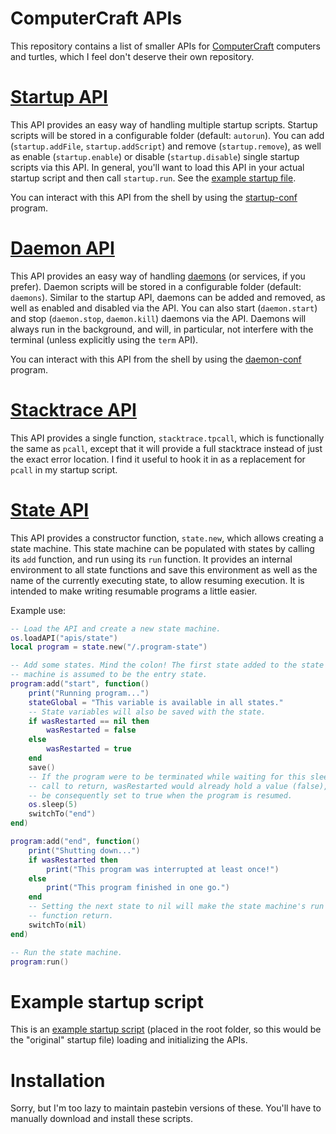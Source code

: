 ComputerCraft APIs
==================

This repository contains a list of smaller APIs for [ComputerCraft][] computers and turtles, which I feel don't deserve their own repository.

[Startup API](apis/startup)
=============

This API provides an easy way of handling multiple startup scripts. Startup scripts will be stored in a configurable folder (default: `autorun`). You can add (`startup.addFile`, `startup.addScript`) and remove (`startup.remove`), as well as enable (`startup.enable`) or disable (`startup.disable`) single startup scripts via this API. In general, you'll want to load this API in your actual startup script and then call `startup.run`. See the [example startup file](startup).

You can interact with this API from the shell by using the [startup-conf](programs/startup-conf) program.

[Daemon API](apis/daemon)
============

This API provides an easy way of handling [daemons][] (or services, if you prefer). Daemon scripts will be stored in a configurable folder (default: `daemons`). Similar to the startup API, daemons can be added and removed, as well as enabled and disabled via the API. You can also start (`daemon.start`) and stop (`daemon.stop`, `daemon.kill`) daemons via the API. Daemons will always run in the background, and will, in particular, not interfere with the terminal (unless explicitly using the `term` API).

You can interact with this API from the shell by using the [daemon-conf](programs/daemon-conf) program.

[Stacktrace API](apis/stacktrace)
============

This API provides a single function, `stacktrace.tpcall`, which is functionally the same as `pcall`, except that it will provide a full stacktrace instead of just the exact error location. I find it useful to hook it in as a replacement for `pcall` in my startup script.

[State API](apis/state)
===========

This API provides a constructor function, `state.new`, which allows creating a state machine. This state machine can be populated with states by calling its `add` function, and run using its `run` function. It provides an internal environment to all state functions and save this environment as well as the name of the currently executing state, to allow resuming execution. It is intended to make writing resumable programs a little easier.

Example use:
```lua
-- Load the API and create a new state machine.
os.loadAPI("apis/state")
local program = state.new("/.program-state")

-- Add some states. Mind the colon! The first state added to the state
-- machine is assumed to be the entry state.
program:add("start", function()
    print("Running program...")
    stateGlobal = "This variable is available in all states."
    -- State variables will also be saved with the state.
    if wasRestarted == nil then
        wasRestarted = false
    else
        wasRestarted = true
    end
    save()
    -- If the program were to be terminated while waiting for this sleep
    -- call to return, wasRestarted would already hold a value (false), and
    -- be consequently set to true when the program is resumed.
    os.sleep(5)
    switchTo("end")
end)

program:add("end", function()
    print("Shutting down...")
    if wasRestarted then
        print("This program was interrupted at least once!")
    else
        print("This program finished in one go.")
    end
    -- Setting the next state to nil will make the state machine's run
    -- function return.
    switchTo(nil)
end)

-- Run the state machine.
program:run()
```

Example startup script
======================

This is an [example startup script](startup) (placed in the root folder, so this would be the "original" startup file) loading and initializing the APIs.

Installation
============

Sorry, but I'm too lazy to maintain pastebin versions of these. You'll have to manually download and install these scripts.


[computercraft]: http://www.computercraft.info/
[daemons]: http://en.wikipedia.org/wiki/Daemon_(computing)